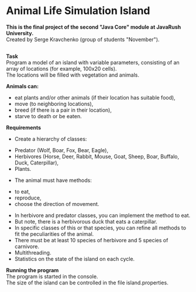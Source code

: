 # Animal Life Simulation Island<br>

**This is the final project of the second "Java Core" module at JavaRush University.**  <br>
Created by Serge Kravchenko (group of students "November").<br>
##
**Task**<br>
Program a model of an island with variable parameters, consisting of an array of locations (for example, 100x20 cells).<br> 
The locations will be filled with vegetation and animals.<br> 

**Animals can:**<br>
- eat plants and/or other animals (if their location has suitable food),
- move (to neighboring locations),
- breed (if there is a pair in their location),
- starve to death or be eaten.

**Requirements**<br>
* Create a hierarchy of classes: 
- Predator (Wolf, Boar, Fox, Bear, Eagle), 
- Herbivores (Horse, Deer, Rabbit, Mouse, Goat, Sheep, Boar, Buffalo, Duck, Caterpillar), 
- Plants.
* The animal must have methods:<br>
- to eat, 
- reproduce, 
- choose the direction of movement.<br>
* In herbivore and predator classes, you can implement the method to eat. <br>
* But note, there is a herbivorous duck that eats a caterpillar.<br>
* In specific classes of this or that species, you can refine all methods to fit the peculiarities of the animal.<br>
* There must be at least 10 species of herbivore and 5 species of carnivore.<br>
* Multithreading.<br>
* Statistics on the state of the island on each cycle.<br>

**Running the program**<br>
The program is started in the console.<br> 
The size of the island can be controlled in the file island.properties.<br>
